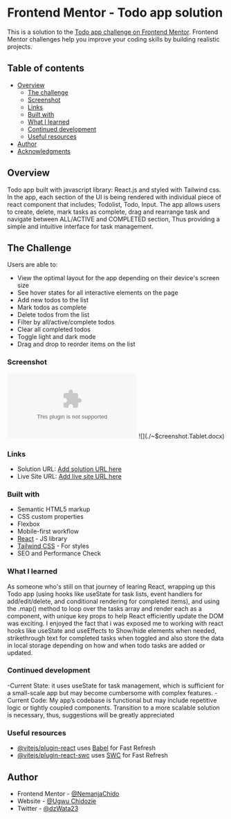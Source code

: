 # Frontend Mentor - Todo app solution

This is a solution to the [Todo app challenge on Frontend Mentor](https://www.frontendmentor.io/challenges/todo-app-Su1_KokOW). Frontend Mentor challenges help you improve your coding skills by building realistic projects. 

## Table of contents

- [Overview](#overview)
  - [The challenge](#the-challenge) 
  - [Screenshot](#screenshot)
  - [Links](#links)
  - [Built with](#built-with)
  - [What I learned](#what-i-learned)
  - [Continued development](#continued-development)
  - [Useful resources](#useful-resources)
- [Author](#author)
- [Acknowledgments](#acknowledgments)

## Overview

Todo app built with javascript library: React.js and styled with Tailwind css. In the app, each section of the UI is being rendered with individual piece of react component that includes; Todolist, Todo, Input. The app allows users to create, delete, mark tasks as complete, drag and rearrange task and navigate between ALL/ACTIVE and COMPLETED section, Thus providing a simple and intuitive interface for task management.

## The Challenge
Users are able to:

- View the optimal layout for the app depending on their device's screen size
- See hover states for all interactive elements on the page
- Add new todos to the list
- Mark todos as complete
- Delete todos from the list
- Filter by all/active/complete todos
- Clear all completed todos
- Toggle light and dark mode
- Drag and drop to reorder items on the list

### Screenshot

![](./~$creenshot.mobile.docx)
![](./~$creenshot.Tablet.docx)

### Links

- Solution URL: [Add solution URL here](https://github.com/NemanjaChido/Todo-App.git)
- Live Site URL: [Add live site URL here](https://your-live-site-url.com)


### Built with

- Semantic HTML5 markup
- CSS custom properties
- Flexbox
- Mobile-first workflow
- [React](https://reactjs.org/) - JS library
- [Tailwind CSS](https://tailwindcss.com/docs/installation/tailwind-cli) - For styles
- SEO and Performance Check

### What I learned

As someone who's still on that journey of learing React, wrapping up this Todo app (using hooks like useState for task lists, event handlers for add/edit/delete, and conditional rendering for completed items), and using the .map() method to loop over the tasks array and render each as a component, with unique key props to help React efficiently update the DOM was exciting. I enjoyed the fact that i was exposed me to working with react hooks like useState and useEffects to Show/hide elements when needed, strikethrough text for completed tasks when toggled and also store the data in local storage depending on how and when todo tasks are added or updated.


### Continued development

-Current State: it uses useState for task management, which is sufficient for a small-scale app but may become cumbersome with complex features.
-Current Code: My app’s codebase is functional but may include repetitive logic or tightly coupled components.
Transition to a more scalable solution is necessary, thus, suggestions will be greatly appreciated


### Useful resources

- [@vitejs/plugin-react](https://github.com/vitejs/vite-plugin-react/blob/main/packages/plugin-react) uses [Babel](https://babeljs.io/) for Fast Refresh
- [@vitejs/plugin-react-swc](https://github.com/vitejs/vite-plugin-react/blob/main/packages/plugin-react-swc) uses [SWC](https://swc.rs/) for Fast Refresh

## Author

- Frontend Mentor - [@NemanjaChido](https://www.frontendmentor.io/profile/NemanjaChido)
- Website - [@Ugwu Chidozie](https://www.github.com/NemanjaChido)
- Twitter - [@dzWata23](https://www.twitter.com/dzWata23)

